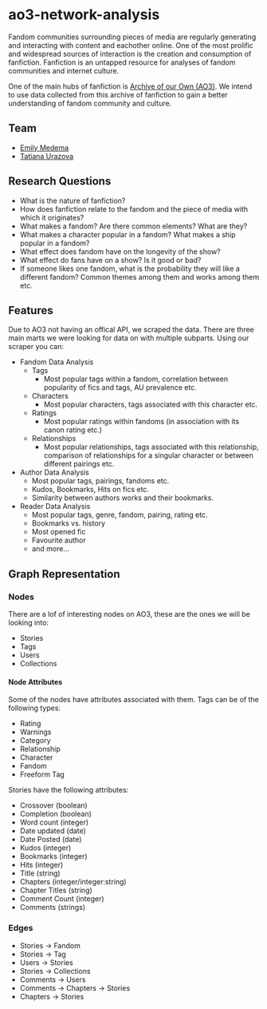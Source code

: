 # ao3-network-analysis

Fandom communities surrounding pieces of media are regularly generating and interacting with content and eachother online. One of the most prolific and widespread sources of interaction is the creation and consumption of fanfiction. Fanfiction is an untapped resource for analyses of fandom communities and internet culture. 

One of the main hubs of fanfiction is [Archive of our Own (AO3)](https://archiveofourown.org/). We intend to use data collected from this archive of fanfiction to gain a better understanding of fandom community and culture.

## Team
- [Emily Medema](https://github.com/emedema)
- [Tatiana Urazova](https://github.com/taturazova)

## Research Questions

- What is the nature of fanfiction?
- How does fanfiction relate to the fandom and the piece of media with which it originates?
- What makes a fandom? Are there common elements? What are they?
- What makes a character popular in a fandom? What makes a ship popular in a fandom?
- What effect does fandom have on the longevity of the show?
- What effect do fans have on a show? Is it good or bad?
- If someone likes one fandom, what is the probability they will like a different fandom? Common themes among them and works among them etc.
	
## Features

Due to AO3 not having an offical API, we scraped the data. There are three main marts we were looking for data on with multiple subparts. Using our scraper you can:

- Fandom Data Analysis
  - Tags
    - Most popular tags within a fandom, correlation between popularity of fics and tags, AU prevalence etc.
  - Characters
    - Most popular characters, tags associated with this character etc.
  - Ratings
    - Most popular ratings within fandoms (in association with its canon rating etc.)
  - Relationships
    - Most popular relationships, tags associated with this relationship, comparison of relationships for a singular character or between different pairings etc.
- Author Data Analysis
  - Most popular tags, pairings, fandoms etc.
  - Kudos, Bookmarks, Hits on fics etc.
  - Similarity between authors works and their bookmarks.
- Reader Data Analysis
  - Most popular tags, genre, fandom, pairing, rating etc.
  - Bookmarks vs. history
  - Most opened fic
  - Favourite author
  - and more...

## Graph Representation 

### Nodes
There are a lof of interesting nodes on AO3, these are the ones we will be looking into:
- Stories
- Tags
- Users
- Collections

#### Node Attributes
Some of the nodes have attributes associated with them.
Tags can be of the following types:
- Rating
- Warnings
- Category
- Relationship
- Character
- Fandom
- Freeform Tag

Stories have the following attributes:
- Crossover (boolean)
- Completion (boolean)
- Word count (integer)
- Date updated (date)
- Date Posted (date)
- Kudos (integer)
- Bookmarks (integer)
- Hits (integer)
- Title (string)
- Chapters (integer/integer:string)
- Chapter Titles (string)
- Comment Count (integer)
- Comments (strings)


### Edges
- Stories -> Fandom
- Stories -> Tag
- Users -> Stories
- Stories -> Collections
- Comments -> Users
- Comments -> Chapters -> Stories
- Chapters -> Stories
